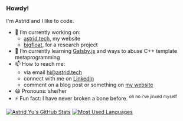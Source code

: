 ### Howdy!

I'm Astrid and I like to code.

- 🔭 I’m currently working on:
  - [astrid.tech](https://astrid.tech), my website
  - [bigfloat](https://github.com/Plenglin/bigfloat), for a research project
- 🌱 I’m currently learning [Gatsby.js](https://www.gatsbyjs.com/) and ways to abuse C++ template metaprogramming
- 📫 How to reach me:
  - via email [hi@astrid.tech](hi:astrid@astrid.tech)
  - connect with me on [LinkedIn](https://linkedin.com/in/astrid-a-yu)
  - comment on a blog post or something on [my website](https://astrid.tech)
- 😄 Pronouns: she/her
- ⚡ Fun fact: I have never broken a bone before. <sup>oh no i've jinxed myself</sup>

[![Astrid Yu's GitHub Stats](https://github-readme-stats.vercel.app/api?username=plenglin&theme=synthwave)](https://github.com/anuraghazra/github-readme-stats) [![Most Used Languages](https://github-readme-stats.vercel.app/api/top-langs/?username=plenglin&layout=compact&hide=html&theme=synthwave)](https://github.com/anuraghazra/github-readme-stats)
